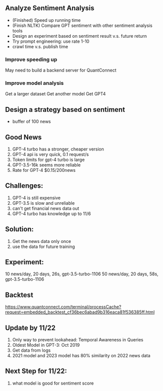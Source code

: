 ## Analyze Sentiment Analysis

- (Finished) Speed up running time 
- (Finish NLTK) Compare GPT sentiment with other sentiment analysis tools
- Design an experiment based on sentiment result v.s. future return
- Try prompt engineering: use rate 1-10
- crawl time v.s. publish time

### Improve speeding up
May need to build a backend server for QuantConnect

### Improve model analysis
Get a larger dataset
Get another model
Get GPT4



## Design a strategy based on sentiment

- buffer of 100 news
 


## Good News
1. GPT-4 turbo has a stronger, cheaper version
2. GPT-4 api is very quick, 0.1 request/s
3. Token limits for gpt-4 turbo is large
4. GPT-3.5-16k seems more reliable
5. Rate for GPT-4 $0.15/200news

## Challenges:
1. GPT-4 is still expensive
2. GPT-3.5 is slow and unreliable
3. can't get financial news data out
4. GPT-4 turbo has knowledge up to 11/6

## Solution:
1. Get the news data only once
2. use the data for future training

## Experiment:
10 news/day, 20 days, 26s, gpt-3.5-turbo-1106
50 news/day, 20 days, 58s, gpt-3.5-turbo-1106

## Backtest
https://www.quantconnect.com/terminal/processCache?request=embedded_backtest_cf36bec6abad9b316eaca81f536385ff.html



## Update by 11/22
1. Only way to prevent lookahead: Temporal Awareness in Queries
2. Oldest Model in GPT-3: Oct 2019
3. Get data from logs
4. 2021 model and 2023 model has 80% similarity on 2022 news data


## Next Step for 11/22:
1. what model is good for sentiment score